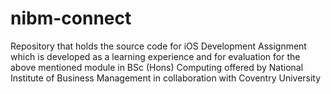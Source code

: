 # nibm-connect
Repository that holds the source code for iOS Development Assignment which is developed as a learning experience and for evaluation for the above mentioned module in BSc (Hons) Computing offered by National Institute of Business Management in collaboration with Coventry University 
